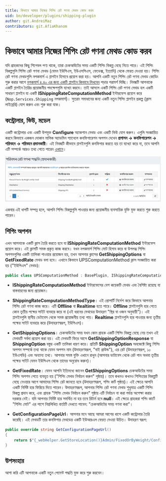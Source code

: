 ```yaml
---
title: কিভাবে আমার নিজের শিপিং রেট গণনা মেথড কোড করব
uid: bn/developer/plugins/shipping-plugin
author: git.AndreiMaz
contributors: git.AfiaKhanom
---
```


# কিভাবে আমার নিজের শিপিং রেট গণনা মেথড কোড করব

যদি গ্রাহকদের কিছু শিপেবল পণ্য থাকে, তারা চেকআউটের সময় একটি শিপিং বিকল্প বেছে নিতে পারে। এই শিপিং বিকল্পগুলি শিপিং রেট গণনা মেথড (যেমন ইউপিএস, ইউএসপিএস, ফেডেক্স, ইত্যাদি) থেকে ফেরত দেওয়া হয়। শিপিং রেট গণনা মেথডগুলি নপকমার্স এ প্লাগইন হিসাবে প্রয়োগ করা হয়। আপনি একটি নতুন শিপিং রেট গণনা মেথড কোডিং শুরু করার আগে [নপকমার্স ৪.৪০ এর জন্য একটি প্লাগইন কিভাবে লিখবেন](xref:bn/developer/plugins/how-to-write-plugin-4.40) পড়ার পরামর্শ দিচ্ছি। নিবন্ধটি আপনাকে একটি প্লাগইন তৈরির প্রয়োজনীয় পদক্ষেপগুলি ব্যাখ্যা করবে। তাই আসলে একটি শিপিং রেট গণনা মেথড হল একটি সাধারণ প্লাগইন যা একটি **IShippingRateComputationMethod** ইন্টারফেস প্রয়োগ করে (`Nop.Services.Shipping` নপকমার্স)। সুতরাং সমাধানের জন্য একটি নতুন শিপিং প্লাগইন প্রকল্প (ক্লাস লাইব্রেরি) যোগ করুন এবং শুরু করা যাক।

## কন্ট্রোলার, ভিউ, মডেল

একটি কন্ট্রোলার এবং একটি উপযুক্ত **Configure** অ্যাকশান মেথড এবং একটি ভিউ যোগ করুন। এগুলি সংজ্ঞায়িত করবে কিভাবে একজন দোকান মালিক অ্যাডমিন প্যানেলে কনফিগারেশন অপশন দেখেন **প্রশাসন → কনফিগারেশন → পরিবহন  → পরিবহন প্রদানকারী**। এই নিবন্ধটি কীভাবে প্লাগইনগুলি কনফিগার করতে হয় তা ব্যাখ্যা করে না, তবে আপনি এটি সম্পর্কে আরও তথ্য পেতে পারেন [এখানে](xref:en/getting-started/configure-shipping/shipping-providers/index)।

![shipping-plugin_1](_static/shipping-plugin/shipping-plugin_1.png)

একবার এই ধাপটি সম্পন্ন হলে, আপনি শিপিং বিকল্পগুলি পাওয়ার জন্য প্রয়োজনীয় ব্যবসায়িক যুক্তি যুক্ত করতে শুরু করতে পারেন।

## শিপিং অপশন

এখন আপনাকে একটি ক্লাস তৈরি করতে হবে যা **IShippingRateComputationMethod** ইন্টারফেস প্রয়োগ করে। এই ক্লাসটি সমস্ত প্রকৃত কাজ করবে। যখন নপকমার্স শিপিং মোট হিসাব করে বা উপলব্ধ শিপিং অপশনগুলির একটি তালিকা পাওয়ার প্রয়োজন হয়, তখন আপনার ক্লাসের **GetShippingOptions** বা **GetFixedRate** মেথড বলা হবে। এখানে কিভাবে UPSComputationMethod ক্লাস সংজ্ঞায়িত করা হয় ("ইউপিএস" মেথড):

```csharp
public class UPSComputationMethod : BasePlugin, IShippingRateComputationMethod
```

- **IShippingRateComputationMethod** ইন্টারফেসের বেশ কয়েকটি মেথড এবং বৈশিষ্ট্য রয়েছে যা বাস্তবায়নের জন্য প্রয়োজন।

- **ShippingRateComputationMethodType**। এই প্রোপার্টি নির্দেশ করে কিভাবে আপনার শিপিং রেট গণনা কাজ করে। এটি **Offline** বা **Realtime** হতে পারে। **Offline** প্লাগইনগুলি হার পেতে কোন তৃতীয় পক্ষের সাইট ব্যবহার করে না (এই ধরনের মেথডের উদাহরণ "স্থির বা ওজন অনুযায়ী")। এই প্লাগইনগুলি স্থানীয় ডেটাবেস থেকে সমস্ত প্রয়োজনীয় তথ্য পায়। **Realtime** প্লাগইনগুলি হার পাওয়ার জন্য তৃতীয় পক্ষের সাইট ব্যবহার করে (উদাহরণস্বরূপ, ইউপিএস)।
- **GetShippingOptions**। চেকআউটের সময় যখন কোন গ্রাহক একটি শিপিং বিকল্প বেছে নেয় তখন এই মেথডটি সর্বদা প্রয়োগ করা হয়। এই মেথডটি ফিরে আসে **GetShippingOptionResponse** যা **ShippingOption** বস্তুর একটি তালিকা ধারণ করে। প্রতিটি **ShippingOption** অবজেক্টে কিছু শিপিং অপশন সম্পর্কে তথ্য থাকে যেমন অপশন নাম (উদাহরণস্বরূপ, "বাই গ্রাউন্ড"), এর রেট (উদাহরণস্বরূপ, ১০ ইউএসডি) এবং অন্যান্য তথ্য। আপনার সমস্ত যুক্তি এখানে রাখুন (আপনার ডাটাবেস থেকে রেট পান অথবা তৃতীয় পক্ষের সাইট যেমন ইউপিএস থেকে তাদের অনুরোধ করুন)।
- **GetFixedRate**। যেমন আপনি ইতিমধ্যে জানেন **GetShippingOptions** চেকআউটের সময় শিপিং অপশন পেতে ব্যবহৃত হয় ("শিপিং মেথড নির্বাচন করুন" পৃষ্ঠায়)। তবে কখনও কখনও শিপিংয়ের বিকল্পটি বেছে নেওয়ার আগে আমাদের শিপিং রেট জানতে হবে (উদাহরণস্বরূপ, শপিং কার্ট পৃষ্ঠায়)। এই ক্ষেত্রে আপনি একটি নির্দিষ্ট হার ফিরিয়ে দিতে পারেন। উদাহরণস্বরূপ, আপনার শিপিং রেট গণনা মেথড শুধুমাত্র একটি শিপিং বিকল্প প্রদান করে, এবং গ্রাহক "শিপিং মেথড নির্বাচন করুন" পৃষ্ঠায় এটি নির্বাচন না করা পর্যন্ত অপেক্ষা করার দরকার নেই। যদি আপনার নির্দিষ্ট হার সমর্থিত না হয় তবে রিটার্ন হবে **null**। এই ক্ষেত্রে গ্রাহকরা শপিং কার্টে "শিপিং মোট" এর পাশে নিম্নলিখিত বার্তাটি দেখতে পাবেন: "চেকআউটের সময় গণনা করা"।
- **GetConfigurationPageUrl**। আপনার মনে আছে আমরা আগের ধাপে একটি কন্ট্রোলার তৈরি করেছি। এই মেথডটি তার কনফিগার মেথডের একটি ইউআরএল ফেরত দেওয়া উচিত। উদাহরণ স্বরূপ:

```csharp
public override string GetConfigurationPageUrl()
{
    return $"{_webHelper.GetStoreLocation()}Admin/FixedOrByWeight/Configure";
}
```

## উপসংহার

আশা করি এটি আপনাকে একটি নতুন পেমেন্ট পদ্ধতি যুক্ত করে শুরু করবেন।
